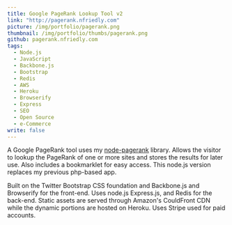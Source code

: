 ```yaml
---
title: Google PageRank Lookup Tool v2
link: "http://pagerank.nfriedly.com"
picture: /img/portfolio/pagerank.png
thumbnail: /img/portfolio/thumbs/pagerank.png
github: pagerank.nfriedly.com
tags: 
  - Node.js
  - JavaScript
  - Backbone.js
  - Bootstrap
  - Redis
  - AWS
  - Heroku
  - Browserify
  - Express
  - SEO
  - Open Source
  - e-Commerce
write: false
---
```


A Google PageRank tool uses my <a href="https://github.com/nfriedly/node-pagerank">node-pagerank</a> library. 
Allows the visitor to lookup the PageRank of one or more sites and stores the results for later use. 
Also includes a bookmarklet for easy access. This node.js version replaces my previous php-based app.

Built on the Twitter Bootstrap CSS foundation and Backbone.js and Browserify for the front-end. 
Uses node.js Express.js, and Redis for the back-end. 
Static assets are served through Amazon's CouldFront CDN while the dynamic portions are hosted on Heroku. 
Uses Stripe used for paid accounts.